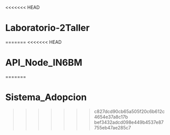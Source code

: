 <<<<<<< HEAD
# Laboratorio-2Taller
=======
<<<<<<< HEAD
# API_Node_IN6BM
=======
# Sistema_Adopcion
>>>>>>> c827dcd90cb65a505f20c6b612c4654e37a8c17b
>>>>>>> bef3432adcd098e449b4537e87755eb47ae285c7
